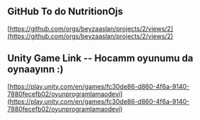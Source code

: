 

## GitHub To do  NutritionOjs
[https://github.com/orgs/beyzaaslan/projects/2/views/2](https://github.com/orgs/beyzaaslan/projects/2/views/2)

## Unity Game Link  -- Hocamm oyunumu da oynaayınn :)
[https://play.unity.com/en/games/fc30de86-d860-4f6a-9140-7880fecefb02/oyunprogramlamaodevi](https://play.unity.com/en/games/fc30de86-d860-4f6a-9140-7880fecefb02/oyunprogramlamaodevi)
